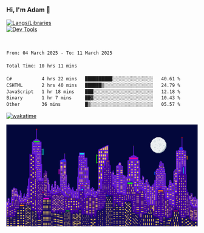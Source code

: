 ### Hi, I'm Adam 👋

[![Langs/Libraries](https://skillicons.dev/icons?i=cs,dotnet,js,css,html,sass,ts,jquery,bootstrap)](https://skillicons.dev)
<br/>
[![Dev Tools](https://skillicons.dev/icons?i=git,github,githubactions,visualstudio)](https://skillicons.dev)

<br/>

<!--START_SECTION:waka-->

```txt
From: 04 March 2025 - To: 11 March 2025

Total Time: 10 hrs 11 mins

C#           4 hrs 22 mins   ██████████░░░░░░░░░░░░░░░   40.61 %
CSHTML       2 hrs 40 mins   ██████▒░░░░░░░░░░░░░░░░░░   24.79 %
JavaScript   1 hr 18 mins    ███░░░░░░░░░░░░░░░░░░░░░░   12.18 %
Binary       1 hr 7 mins     ██▓░░░░░░░░░░░░░░░░░░░░░░   10.43 %
Other        36 mins         █▒░░░░░░░░░░░░░░░░░░░░░░░   05.57 %
```

<!--END_SECTION:waka-->

[![wakatime](https://wakatime.com/badge/user/2234bda2-efd3-47c5-8724-79108edfe9aa.svg)](https://wakatime.com/@2234bda2-efd3-47c5-8724-79108edfe9aa)

![Pixelated city at night](./media/city.gif)
